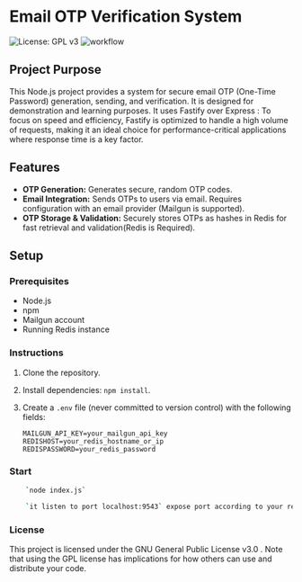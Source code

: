 # Email OTP Verification System

![License: GPL v3](https://img.shields.io/badge/License-GPLv3-blue.svg)
![workflow](https://github.com/IntegerAlex/flexhostmail/actions/workflows/main.yml/badge.svg)

## Project Purpose

This Node.js project provides a system for secure email OTP (One-Time Password) generation, sending, and verification. It is designed for demonstration and learning purposes.
It uses Fastify over Express :  To focus on speed and efficiency, Fastify is optimized to handle a high volume of requests, making it an ideal choice for performance-critical applications where response time is a key factor.

## Features

- **OTP Generation:** Generates secure, random OTP codes.
- **Email Integration:** Sends OTPs to users via email. Requires configuration with an email provider (Mailgun is supported).
- **OTP Storage & Validation:** Securely stores OTPs as hashes in Redis for fast retrieval and validation(Redis is Required).

## Setup

### Prerequisites

- Node.js
- npm
- Mailgun account
- Running Redis instance

### Instructions

1. Clone the repository.
2. Install dependencies: `npm install`.
3. Create a `.env` file (never committed to version control) with the following fields:

   ```plaintext
   MAILGUN_API_KEY=your_mailgun_api_key
   REDISHOST=your_redis_hostname_or_ip
   REDISPASSWORD=your_redis_password

### Start  

```bash
    `node index.js`
```

```zsh
    `it listen to port localhost:9543` expose port according to your requirement
```

### License

This project is licensed under the GNU General Public License v3.0 . Note that using the GPL license has implications for how others can use and distribute your code.  
